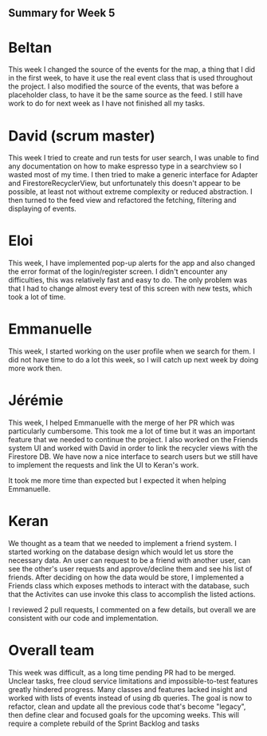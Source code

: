 ## Summary for Week 5

# Beltan

This week I changed the source of the events for the map, a thing that I did in the first week, to have it use the real event class that is used throughout the project. I also modified the source of the events,
that was before a placeholder class, to have it be the same source as the feed. I still have work to do for next week as I have not finished all my tasks.

# David (scrum master)

This week I tried to create and run tests for user search, I was unable to find any documentation on how to make espresso type in a searchview so I wasted most of my time. I then tried to make a generic interface for Adapter and FirestoreRecyclerView, but unfortunately this doesn't appear to be possible, at least not without extreme complexity or reduced abstraction. 
I then turned to the feed view and refactored the fetching, filtering and displaying of events.


# Eloi 

This week, I have implemented pop-up alerts for the app and also changed the error format of the login/register screen. I didn't encounter any difficulties, this was relatively fast and easy to do. The only problem was that I had to change almost every test of this screen with new tests, which took a lot of time.


# Emmanuelle

This week, I started working on the user profile when we search for them. I did not have time to do a lot this week, so I will catch up next week by doing more work then. 

# Jérémie

This week, I helped Emmanuelle with the merge of her PR which was particularly cumbersome. This took me a lot of time but it was an important feature that we needed to continue the project. I also worked on the Friends system UI and worked with David in order to link the recycler views with the Firestore DB. We have now a nice interface to search users but we still have to implement the requests and link the UI to Keran's work.

It took me more time than expected but I expected it when helping Emmanuelle.

# Keran

We thought as a team that we needed to implement a friend system. I started working on the database design which would let us store the necessary data. An user can request to be a friend with another user, can see the other's user requests and approve/decline them and see his list of friends. After deciding on how the data would be store, I implemented a Friends class which exposes methods to interact with the database, such that the Activites can use invoke this class to accomplish the listed actions.

I reviewed 2 pull requests, I commented on a few details, but overall we are consistent with our code and implementation.

# Overall team

This week was difficult, as a long time pending PR had to be merged. Unclear tasks, free cloud service limitations and impossible-to-test features greatly hindered progress. Many classes and features lacked insight and worked with lists of events instead of using db queries. The goal is now to refactor, clean and update all the previous code that's become "legacy", then define clear and focused goals for the upcoming weeks. This will require a complete rebuild of the Sprint Backlog and tasks



